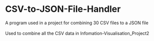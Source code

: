 # CSV-to-JSON-File-Handler
A program used in a project for combining 30 CSV files to a JSON file
<br/>
<br/>
Used to combine all the CSV data in Infomation-Visualisation_Project2
